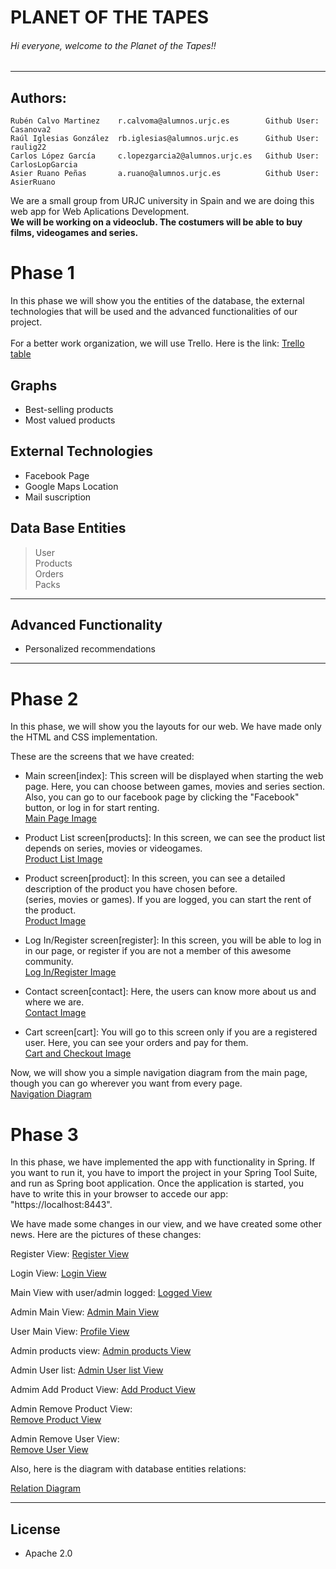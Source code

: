 # PLANET OF THE TAPES
###### Hi everyone, welcome to the Planet of the Tapes!!
------------
Authors:
------------
```
Rubén Calvo Martinez    r.calvoma@alumnos.urjc.es        Github User: Casanova2      
Raúl Iglesias González  rb.iglesias@alumnos.urjc.es      Github User: raulig22     
Carlos López García     c.lopezgarcia2@alumnos.urjc.es   Github User: CarlosLopGarcia   
Asier Ruano Peñas       a.ruano@alumnos.urjc.es          Github User: AsierRuano  
```
We are a small group from URJC university in Spain and we are doing this web app for Web Aplications Development.  
**We will be working on a videoclub. The costumers will be able to buy films, videogames and series.**  

# Phase 1  
In this phase we will show you the entities of the database, the external technologies that will be used and the advanced functionalities of our project.     
       
For a better work organization, we will use Trello. Here is the link: [Trello table](https://trello.com/b/mblOwpgb/planet-of-the-tapes)        

## Graphs
* Best-selling products
* Most valued products

## External Technologies
* Facebook Page
* Google Maps Location  
* Mail suscription 

## Data Base Entities
> User  
> Products  
> Orders  
> Packs  
------------
## Advanced Functionality     
* Personalized recommendations    
------------

# Phase 2  
In this phase, we will show you the layouts for our web. We have made only the HTML and CSS implementation.

These are the screens that we have created:  
  
* Main screen[index]: This screen will be displayed when starting the web page. Here, you can choose between games, movies
and series section. Also, you can go to our facebook page by clicking the "Facebook" button, or log in for start renting.  
[Main Page Image](screenshots/mainPage.png)  
  
* Product List screen[products]: In this screen, we can see the product list depends on series, movies or videogames.  
[Product List Image](screenshots/productsPage.png)  
  
* Product screen[product]: In this screen, you can see a detailed description of the product you have chosen before.  
(series, movies or games). If you are logged, you can start the rent of the product.   
[Product Image](screenshots/productPage.png)

  
* Log In/Register screen[register]: In this screen, you will be able to log in in our page, or register if you are not a member of this awesome community.  
[Log In/Register Image](screenshots/loginPage.png)  

* Contact screen[contact]: Here, the users can know more about us and where we are.  
[Contact Image](screenshots/contactPage.png)  
  
* Cart screen[cart]: You will go to this screen only if you are a registered user. Here, you can see your orders and pay for them.  
[Cart and Checkout Image](screenshots/cartPage.png)  


Now, we will show you a simple navigation diagram from the main page, though you can go wherever you want from every page.  
[Navigation Diagram](screenshots/NavigationDiagram.png)  
  
# Phase 3

In this phase, we have implemented the app with functionality in Spring. If you want to run it, you have to import the project in your Spring Tool Suite, and run as Spring boot application.
Once the application is started, you have to write this in your browser to accede our app: "https://localhost:8443".

We have made some changes in our view, and we have created some other news. Here are the pictures of these changes:

Register View:
[Register View](screenhots/RegisterView.png)

Login View:
[Login View](screenhots/LoginView.png)

Main View with user/admin logged:
[Logged View](screenhots/LoggedMainView.png)

Admin Main View:
[Admin Main View](screenhots/AdminMainView.png)

User Main View:
[Profile View](screenhots/ProfileView.png)

Admin products view:
[Admin products View](screenhots/AdminProductsView.png)

Admin User list:
[Admin User list View](screenhots/AdminUsersView.png)

Admim Add Product View:
[Add Product View](screenhots/AdminAddProductView.png)

Admin Remove Product View:  
[Remove Product View](screenhots/AdminRemoveProductView.png)

Admin Remove User View:  
[Remove User View](screenhots/AdminRemoveUserView.png)


Also, here is the diagram with database entities relations:

[Relation Diagram](screenshots/RelationDiagram.png)




  
------------
  
## License 
* Apache 2.0  

